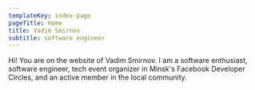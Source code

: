 ```yaml
---
templateKey: index-page
pageTitle: Home
title: Vadim Smirnov
subtitle: software engineer
---
```

  Hi! You are on the website of Vadim Smirnov.  I am a software
  enthusiast, software engineer,  tech event organizer in Minsk's Facebook
  Developer Circles,  and an active member in the local community.
